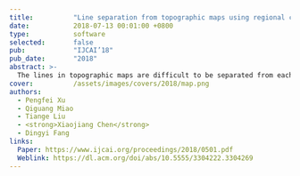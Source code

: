 ```yaml
---
title:          "Line separation from topographic maps using regional color and spatial information"
date:           2018-07-13 00:01:00 +0800
type:           software
selected:       false
pub:            "IJCAI’18"
pub_date:       "2018"
abstract: >-
  The lines in topographic maps are difficult to be separated from each other because of their confusing colors. To solve this problem, we propose a novel line separation method using their regional color and spatial information. Firstly, we divide the lines into lots of circular regions with a certain diameter, and consider these regions as the basic processing units. Then based on a new concept of regional color confusion, we classify all the divided circular regions into two kinds of regions by whether the color is pure or mixed. Further, for pure color regions, a fuzzy clustering algorithm with Gaussian kernel can be used to cluster them into different lines based on their color information. Meanwhile, we determine the memberships of the mixed color regions according to their spatial relations with the clustered pure color regions. The concept of regional color confusion is proposed to reduce the influences of the confusing colors to line separation, and the spatial relations are utilized to solve the problems of the membership determination of the mixed color regions. The experimental results demonstrate that our method can achieve higher accuracy compare with other two state-of-the-art methods, which provides a novel idea for line element segmentation from scanned topographic maps.
cover:          /assets/images/covers/2018/map.png
authors:
  - Pengfei Xu
  - Qiguang Miao
  - Tiange Liu
  - <strong>Xiaojiang Chen</strong>
  - Dingyi Fang
links:
  Paper: https://www.ijcai.org/proceedings/2018/0501.pdf
  Weblink: https://dl.acm.org/doi/abs/10.5555/3304222.3304269
---
```

